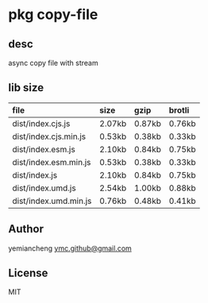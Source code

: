 # pkg copy-file

## desc
async copy file with stream

## lib size  
file | size | gzip | brotli
:---- | :---- | :---- | :----
dist/index.cjs.js | 2.07kb | 0.87kb | 0.76kb
dist/index.cjs.min.js | 0.53kb | 0.38kb | 0.33kb
dist/index.esm.js | 2.10kb | 0.84kb | 0.75kb
dist/index.esm.min.js | 0.53kb | 0.38kb | 0.33kb
dist/index.js | 2.10kb | 0.84kb | 0.75kb
dist/index.umd.js | 2.54kb | 1.00kb | 0.88kb
dist/index.umd.min.js | 0.76kb | 0.48kb | 0.41kb

## Author
yemiancheng <ymc.github@gmail.com>

## License
MIT